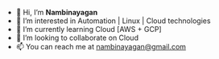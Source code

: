 - 👋 Hi, I’m __Nambinayagan__
- 👀 I’m interested in Automation | Linux | Cloud technologies
- 🌱 I’m currently learning Cloud [AWS + GCP]
- 💞️ I’m looking to collaborate on Cloud
- 📫 You can reach me at [nambinayagan@gmail.com](mailto:nambinayagan@gmail.com)

<!---
nambinayagan/nambinayagan is a ✨ special ✨ repository because its `README.md` (this file) appears on your GitHub profile.
You can click the Preview link to take a look at your changes.
--->
